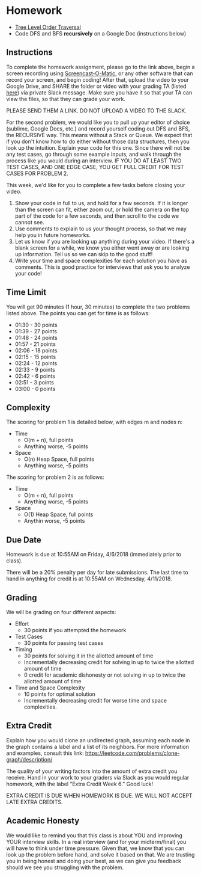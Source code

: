 # Homework
- [Tree Level Order Traversal](https://www.hackerrank.com/challenges/tree-level-order-traversal/problem)
- Code DFS and BFS **recursively** on a Google Doc (instructions below)

  
## Instructions
  
To complete the homework assignment, please go to the link above, begin a screen recording using [Screencast-O-Matic](https://screencast-o-matic.com/), or any other software that can record your screen, and begin coding! After that, upload the video to your Google Drive, and SHARE the folder or video with your grading TA (listed [here](https://github.com/UMD-CS-STICs/389Ospring18/blob/master/Grading%20TA%20Assignments.pdf)) via private Slack message. Make sure you have it so that your TA can view the files, so that they can grade your work.

PLEASE SEND THEM A LINK. DO NOT UPLOAD A VIDEO TO THE SLACK.

For the second problem, we would like you to pull up your editor of choice (sublime, Google Docs, etc.) and record yourself coding out DFS and BFS, the RECURSIVE way. This means without a Stack or Queue. We expect that if you don't know how to do either without those data structures, then you look up the intuition. Explain your code for this one. Since there will not be any test cases, go through some example inputs, and walk through the process like you would during an interview. IF YOU DO AT LEAST TWO TEST CASES, AND ONE EDGE CASE, YOU GET FULL CREDIT FOR TEST CASES FOR PROBLEM 2.

This week, we'd like for you to complete a few tasks before closing your video.
  1. Show your code in full to us, and hold for a few seconds. If it is longer than the screen can fit, either zoom out, or hold the camera on the top part of the code for a few seconds, and then scroll to the code we cannot see.
  2. Use comments to explain to us your thought process, so that we may help you in future homeworks.
  3. Let us know if you are looking up anything during your video. If there's a blank screen for a while, we know you either went away or are looking up information. Tell us so we can skip to the good stuff!
  4. Write your time and space complexities for each solution you have as comments. This is good practice for interviews that ask you to analyze your code!

## Time Limit

You will get 90 minutes (1 hour, 30 minutes) to complete the two problems listed above. The points you can get for time is as follows:
  - 01:30 - 30 points
  - 01:39 - 27 points
  - 01:48 - 24 points
  - 01:57 - 21 points
  - 02:06 - 18 points
  - 02:15 - 15 points
  - 02:24 - 12 points
  - 02:33 - 9 points
  - 02:42 - 6 points
  - 02:51 - 3 points
  - 03:00 - 0 points
 
 ## Complexity
 
The scoring for problem 1 is detailed below, with edges m and nodes n:

  - Time
    - O(m + n), full points
    - Anything worse, -5 points
  - Space
    - O(n) Heap Space, full points
    - Anything worse, -5 points

The scoring for problem 2 is as follows:

  - Time
    - O(m + n), full points
    - Anything worse, -5 points
  - Space
    - O(1) Heap Space, full points
    - Anythin worse, -5 points 

## Due Date
Homework is due at 10:55AM on Friday, 4/6/2018 (immediately prior to class).

There will be a 20% penalty per day for late submissions. The last time to hand in anything for credit is at 10:55AM on Wednesday, 4/11/2018.

## Grading
We will be grading on four different aspects:
- Effort
  - 30 points if you attempted the homework
- Test Cases
  - 30 points for passing test cases
- Timing 
  - 30 points for solving it in the allotted amount of time
  - Incrementally decreasing credit for solving in up to twice the allotted amount of time
  - 0 credit for academic dishonesty or not solving in up to twice the allotted amount of time
- Time and Space Complexity
  - 10 points for optimal solution
  - Incrementally decreasing credit for worse time and space complexities.

## Extra Credit
Explain how you would clone an undirected graph, assuming each node in the graph contains a label and a list of its neighbors. For more information and examples, consult this link: https://leetcode.com/problems/clone-graph/description/ 

The quality of your writing factors into the amount of extra credit you receive. Hand in your work to your graders via Slack as you would regular homework, with the label “Extra Credit Week 6.” Good luck!

EXTRA CREDIT IS DUE WHEN HOMEWORK IS DUE. WE WILL NOT ACCEPT LATE EXTRA CREDITS.

## Academic Honesty
We would like to remind you that this class is about YOU and improving YOUR interview skills. In a real interview (and for your midterm/final) you will have to think under time pressure. Given that, we know that you can look up the problem before hand, and solve it based on that. We are trusting you in being honest and doing your best, as we can give you feedback should we see you struggling with the problem.
